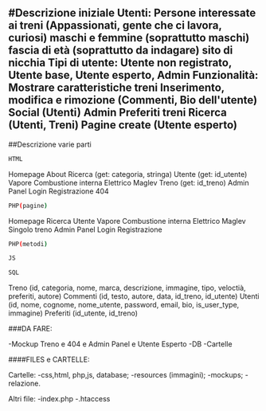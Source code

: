 #Descrizione iniziale
Utenti:
	Persone interessate ai treni (Appassionati, gente che ci lavora, curiosi)
	maschi e femmine (soprattutto maschi)
	fascia di età (soprattutto da indagare)
	sito di nicchia
	Tipi di utente: Utente non registrato, Utente base, Utente esperto, Admin
Funzionalità:
	Mostrare caratteristiche treni
	Inserimento, modifica e rimozione (Commenti, Bio dell'utente)
	Social (Utenti)
	Admin
	Preferiti treni
	Ricerca (Utenti, Treni)
	Pagine create (Utente esperto)
-------------------------------------------------------------------------------------------------------------------
##Descrizione varie parti
```bash
HTML
```
Homepage
About
Ricerca (get: categoria, stringa)
Utente (get: id_utente)
Vapore
Combustione interna
Elettrico
Maglev
Treno (get: id_treno)
Admin Panel
Login 
Registrazione
404

```bash
PHP(pagine)
```
Homepage
Ricerca
Utente
Vapore
Combustione interna
Elettrico
Maglev
Singolo treno
Admin Panel
Login Registrazione

```bash
PHP(metodi)
```

```bash
JS
```

```bash
SQL
```
Treno 		(id, categoria, nome, marca, descrizione, immagine, tipo, veloctià, preferiti, autore)
Commenti 	(id, testo, autore, data, id_treno, id_utente)
Utenti 		(id, nome, cognome, nome_utente, password, email, bio, is_user_type, immagine)
Preferiti 	(id_utente, id_treno)


###DA FARE:

-Mockup Treno e 404 e Admin Panel e Utente Esperto
-DB
-Cartelle

####FILES e CARTELLE:

Cartelle:
-css,html, php,js, database;
-resources (immagini);
-mockups;
-relazione.

Altri file:
-index.php
-.htaccess
